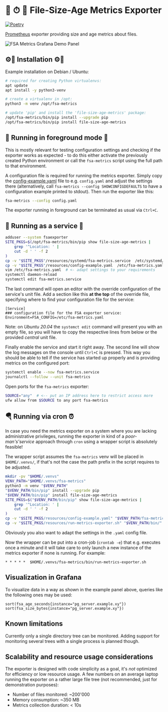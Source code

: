 # 📐 ⏱ 🧮 File-Size-Age Metrics Exporter

[![Poetry][badge_poetry]][poetry]

[Prometheus][1] exporter providing size and age metrics about files.

![FSA Metrics Grafana Demo Panel][fsa_panel]

## ⚙🔧 Installation ⚙🔧

Example installation on Debian / Ubuntu:

```bash
# required for creating Python virtualenvs:
apt update
apt install -y python3-venv

# create a virtualenv in /opt:
python3 -m venv /opt/fsa-metrics

# update 'pip' and install the 'file-size-age-metrics' package:
/opt/fsa-metrics/bin/pip install --upgrade pip
/opt/fsa-metrics/bin/pip install file-size-age-metrics
```

## 🏃 Running in foreground mode 🏃

This is mostly relevant for testing configuration settings and checking if the
exporter works as expected - to do this either activate the previously created
Python environment or call the `fsa-metrics` script using the full path to that
environment.

A configuration file is required for running the metrics exporter. Simply copy
the [config-example.yaml][3] file to e.g. `config.yaml` and adjust the settings
there (alternatively, call `fsa-metrics --config SHOWCONFIGDEFAULTS` to have a
configuration example printed to stdout). Then run the exporter like this:

```bash
fsa-metrics --config config.yaml
```

The exporter running in foreground can be terminated as usual via `Ctrl+C`.

## 👟 Running as a service 👟

```bash
adduser --system fsaexporter
SITE_PKGS=$(/opt/fsa-metrics/bin/pip show file-size-age-metrics |
    grep '^Location: ' |
    cut -d ' ' -f 2
)
cp -v "$SITE_PKGS"/resources/systemd/fsa-metrics.service  /etc/systemd/system/
cp -v "$SITE_PKGS"/resources/config-example.yaml  /etc/fsa-metrics.yaml
vim /etc/fsa-metrics.yaml  # <- adapt settings to your requirements
systemctl daemon-reload
systemctl edit fsa-metrics.service
```

The last command will open an editor with the override configuration of the
service's unit file. Add a section like this **at the top** of the override
file, specifying where to find your configuration file for the service:

```text
[Service]
### configuration file for the FSA exporter service:
Environment=FSA_CONFIG=/etc/fsa-metrics.yaml
```

Note: on *Ubuntu 20.04* the `systemct edit` command will present you with an
empty file, so you will have to copy the respective lines from below or the
provided *central* unit file.

Finally enable the service and start it right away. The second line will show
the log messages on the console until `Ctrl+C` is pressed. This way you should
be able to tell if the service has started up properly and is providing metrics
on the configured port:

```bash
systemctl enable --now fsa-metrics.service
journalctl --follow --unit fsa-metrics
```

Open ports for the `fsa-metrics` exporter:

```bash
SOURCE="any"  # <-- put an IP address here to restrict access more
ufw allow from $SOURCE to any port fsa-metrics
```

## 🪂 Running via cron ⏰

In case you need the metrics exporter on a system where you are lacking
administrative privileges, running the exporter in kind of a
*poor-man's'service* approach through `cron` using a wrapper script is
absolutely feasible!

The wrapper script assumes the `fsa-metrics` venv will be placed in
`$HOME/.venvs/`, if that's not the case the path prefix in the script requires
to be adjusted.

```bash
mkdir -pv "$HOME/.venvs"
VENV_PATH="$HOME/.venvs/fsa-metrics"
python3 -m venv "$VENV_PATH"
"$VENV_PATH/bin/pip" install --upgrade pip
"$VENV_PATH/bin/pip" install file-size-age-metrics
SITE_PKGS=$("$VENV_PATH/bin/pip" show file-size-age-metrics |
    grep '^Location: ' |
    cut -d ' ' -f 2
)
cp -v "$SITE_PKGS/resources/config-example.yaml" "$VENV_PATH/fsa-metrics.yaml"
cp -v "$SITE_PKGS/resources/run-metrics-exporter.sh" "$VENV_PATH/bin/"
```

Obviously you also want to adapt the settings in the `.yaml` config file.

Now the wrapper can be put into a cron-job (`crontab -e`) that e.g. executes
once a minute and it will take care to only launch a new instance of the metrics
exporter if none is running. For example:

```cron
* * * * *  $HOME/.venvs/fsa-metrics/bin/run-metrics-exporter.sh
```

## Visualization in Grafana

To visualize data in a way as shown in the example panel above, queries like
the following ones may be used:

```text
sort(fsa_age_seconds{instance="pg_server.example.xy"})
sort(fsa_size_bytes{instance="pg_server.example.xy"})
```

## Known limitations

Currently only a single directory tree can be monitored. Adding support for
monitoring several trees with a single process is planned though.

## Scalability and resource usage considerations

The exporter is designed with code simplicity as a goal, it's *not* optimized
for efficiency or low resource usage. A few numbers on an average laptop running
the exporter on a rather large file tree (not recommended, just for
demonstration purposes):

- Number of files monitored: ~200'000
- Memory consumption: ~350 MB
- Metrics collection duration: < 10s

[1]: https://prometheus.io/
[3]: resources/config-example.yaml

[poetry]: https://python-poetry.org/
[badge_poetry]: https://img.shields.io/endpoint?url=https://python-poetry.org/badge/v0.json
[fsa_panel]: https://imcf.one/images/fsa-metrics-demo-panel.png
